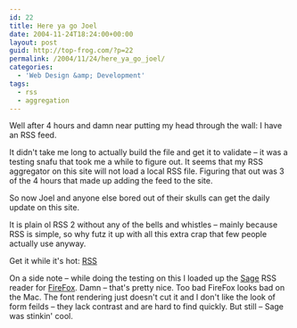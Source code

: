 ```yaml
---
id: 22
title: Here ya go Joel
date: 2004-11-24T18:24:00+00:00
layout: post
guid: http://top-frog.com/?p=22
permalink: /2004/11/24/here_ya_go_joel/
categories:
  - 'Web Design &amp; Development'
tags:
  - rss
  - aggregation
---
```

Well after 4 hours and damn near putting my head through the wall: I have an RSS feed.

It didn't take me long to actually build the file and get it to validate – it was a testing snafu that took me a while to figure out. It seems that my RSS aggregator on this site will not load a local RSS file. Figuring that out was 3 of the 4 hours that made up adding the feed to the site.

So now Joel and anyone else bored out of their skulls can get the daily update on this site.

It is plain ol RSS 2 without any of the bells and whistles – mainly because RSS is simple, so why futz it up with all this extra crap that few people actually use anyway.

Get it while it's hot: [RSS](/feed)

On a side note – while doing the testing on this I loaded up the [Sage](http://sage.mozdev.org) RSS reader for [FireFox](http://www.mozilla.org/firefox). Damn – that's pretty nice. Too bad FireFox looks bad on the Mac. The font rendering just doesn't cut it and I don't like the look of form feilds – they lack contrast and are hard to find quickly. But still – Sage was stinkin' cool.

